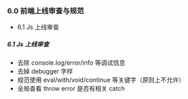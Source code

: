 ### 6.0 前端上线审查与规范

* 6.1 Js 上线审查


##### 6.1 Js 上线审查
* 去除 console.log/error/info 等调试信息
* 去掉 debugger 字样
* 规范使用 eval/with/void/continue 等关键字（原则上不允许）
* 全局查看 throw error 是否有相关 catch

